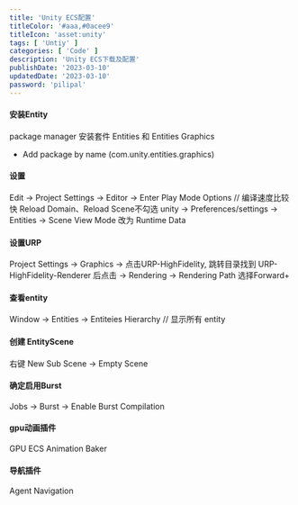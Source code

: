 ```yaml
---
title: 'Unity ECS配置'
titleColor: '#aaa,#0acee9'
titleIcon: 'asset:unity'
tags: [ 'Untiy' ]
categories: [ 'Code' ]
description: 'Unity ECS下载及配置'
publishDate: '2023-03-10'
updatedDate: '2023-03-10'
password: 'pilipal'
---
```


#### 安装Entity
package manager 安装套件 Entities 和 Entities Graphics
- Add package by name (com.unity.entities.graphics)

#### 设置
Edit -> Project Settings -> Editor -> Enter Play Mode Options // 编译速度比较快 Reload Domain、Reload Scene不勾选
unity -> Preferences/settings -> Entities -> Scene View Mode 改为 Runtime Data

#### 设置URP
Project Settings -> Graphics -> 点击URP-HighFidelity, 跳转目录找到 URP-HighFidelity-Renderer 后点击 -> Rendering -> Rendering Path 选择Forward+

#### 查看entity
Window -> Entities -> Entiteies Hierarchy // 显示所有 entity

#### 创建 EntityScene
右键 New Sub Scene -> Empty Scene

#### 确定启用Burst
Jobs -> Burst -> Enable Burst Compilation

#### gpu动画插件
GPU ECS Animation Baker

#### 导航插件
Agent Navigation